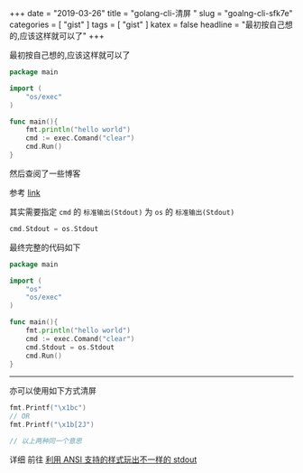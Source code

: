 +++
date = "2019-03-26"
title = "golang-cli-清屏	"
slug = "goalng-cli-sfk7e"
categories = [ "gist" ]
tags = [ "gist" ]
katex = false
headline = "最初按自己想的,应该这样就可以了"
+++

最初按自己想的,应该这样就可以了
```go
package main

import (
	"os/exec"
)

func main(){
	fmt.println("hello world")
	cmd := exec.Comand("clear")
	cmd.Run()
}
```

然后查阅了一些博客

参考 [link](https://my.oschina.net/u/2004526/blog/847140#h1_4)

其实需要指定 `cmd` 的 `标准输出(Stdout)` 为 `os` 的 `标准输出(Stdout)`
```go
cmd.Stdout = os.Stdout
```

最终完整的代码如下
```go
package main

import (
	"os"
	"os/exec"
)

func main(){
	fmt.println("hello world")
	cmd := exec.Comand("clear")
    cmd.Stdout = os.Stdout
	cmd.Run()
}
```
---

亦可以使用如下方式清屏
```go
fmt.Printf("\x1bc")
// OR
fmt.Printf("\x1b[2J")

// 以上两种同一个意思
```
详细 前往 [利用 ANSI 支持的样式玩出不一样的 stdout](https://kuricat.com/gist/ansi-stdout-6s4pi)